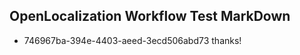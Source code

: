 ## OpenLocalization Workflow Test MarkDown
* 746967ba-394e-4403-aeed-3ecd506abd73 thanks!

<!--HONumber=Jul16_HO2-->


